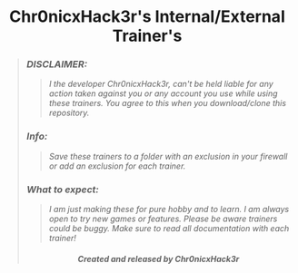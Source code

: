 # <center> Chr0nicxHack3r's Internal/External Trainer's </center>
>### ***DISCLAIMER:***
>>*I the developer Chr0nicxHack3r, can't be held liable for any action taken against you or any account you use while using these trainers. You agree to this when you download/clone this repository.*<br>
>### ***Info:***
>>*Save these trainers to a folder with an exclusion in your firewall or add an exclusion for each trainer.*<br>
>### ***What to expect:***
>>*I am just making these for pure hobby and to learn. I am always open to try new games or features. Please be aware trainers could be buggy. Make sure to read all documentation with each trainer!*<br>
>###### <center> ***Created and released by Chr0nicxHack3r*** </center>
